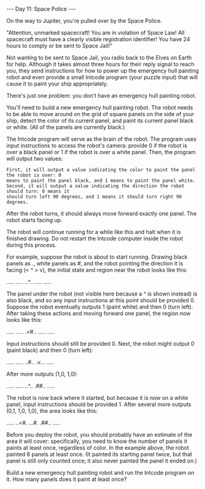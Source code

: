--- Day 11: Space Police ---

On the way to Jupiter, you're pulled over by the Space Police.

"Attention, unmarked spacecraft! You are in violation of Space Law! All spacecraft must have a 
clearly visible registration identifier! You have 24 hours to comply or be sent to Space Jail!"

Not wanting to be sent to Space Jail, you radio back to the Elves on Earth for help. Although it 
takes almost three hours for their reply signal to reach you, they send instructions for how to 
power up the emergency hull painting robot and even provide a small Intcode program 
(your puzzle input) that will cause it to paint your ship appropriately.

There's just one problem: you don't have an emergency hull painting robot.

You'll need to build a new emergency hull painting robot. The robot needs to be able to move 
around on the grid of square panels on the side of your ship, detect the color of its 
current panel, and paint its current panel black or white. (All of the panels are currently black.)

The Intcode program will serve as the brain of the robot. The program uses input instructions to 
access the robot's camera: provide 0 if the robot is over a black panel or 1 if the robot is over 
a white panel. Then, the program will output two values:

    First, it will output a value indicating the color to paint the panel the robot is over: 0
    means to paint the panel black, and 1 means to paint the panel white.
    Second, it will output a value indicating the direction the robot should turn: 0 means it 
    should turn left 90 degrees, and 1 means it should turn right 90 degrees.

After the robot turns, it should always move forward exactly one panel. The robot starts facing up.

The robot will continue running for a while like this and halt when it is finished drawing. 
Do not restart the Intcode computer inside the robot during this process.

For example, suppose the robot is about to start running. Drawing black panels as ., white panels 
as #, and the robot pointing the direction it is facing (< ^ > v), the initial state and region 
near the robot looks like this:

.....
.....
..^..
.....
.....

The panel under the robot (not visible here because a ^ is shown instead) is also black, and so 
any input instructions at this point should be provided 0. Suppose the robot eventually outputs 1 
(paint white) and then 0 (turn left). After taking these actions and moving forward one panel, the 
region now looks like this:

.....
.....
.<#..
.....
.....

Input instructions should still be provided 0. Next, the robot might output 0 (paint black) and 
then 0 (turn left):

.....
.....
..#..
.v...
.....

After more outputs (1,0, 1,0):

.....
.....
..^..
.##..
.....

The robot is now back where it started, but because it is now on a white panel, input instructions 
should be provided 1. After several more outputs (0,1, 1,0, 1,0), the area looks like this:

.....
..<#.
...#.
.##..
.....

Before you deploy the robot, you should probably have an estimate of the area it will cover: 
specifically, you need to know the number of panels it paints at least once, regardless of color. 
In the example above, the robot painted 6 panels at least once. (It painted its starting panel 
twice, but that panel is still only counted once; it also never painted the panel it ended on.)

Build a new emergency hull painting robot and run the Intcode program on it. How many panels does 
it paint at least once?

